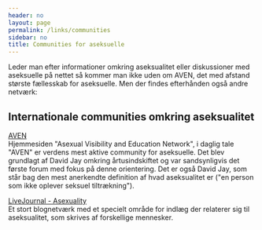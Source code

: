 ```yaml
---
header: no
layout: page
permalink: /links/communities
sidebar: no
title: Communities for aseksuelle
---
```

Leder man efter informationer omkring aseksualitet eller diskussioner med aseksuelle på nettet så kommer man ikke uden om AVEN, det med afstand største fællesskab for aseksuelle. Men der findes efterhånden også andre netværk:

## Internationale communities omkring aseksualitet

[AVEN](https://www.asexuality.org/en/)  
Hjemmesiden "Asexual Visibility and Education Network", i daglig tale "AVEN" er verdens mest aktive community for aseksuelle. Det blev grundlagt af David Jay omkring årtusindskiftet og var sandsynligvis det første forum med fokus på denne orientering. Det er også David Jay, som står bag den mest anerkendte definition af hvad aseksualitet er ("en person som ikke oplever seksuel tiltrækning").

[LiveJournal - Asexuality](https://asexuality.livejournal.com/)  
Et stort blognetværk med et specielt område for indlæg der relaterer sig til aseksualitet, som skrives af forskellige mennesker.
